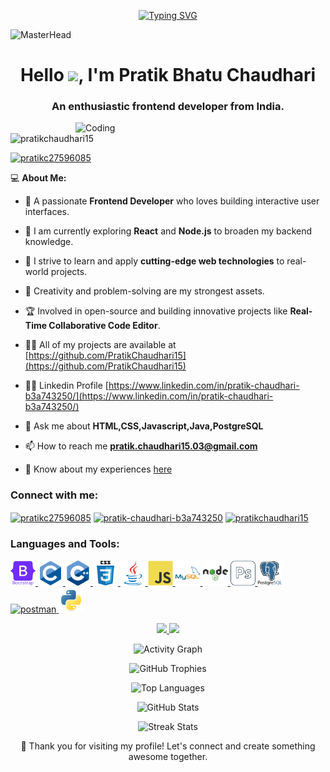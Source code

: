 <p align="center">
  <a href="https://github.com/PratikChaudhari15">
    <img src="https://readme-typing-svg.herokuapp.com?font=Fira+Code&size=22&duration=4000&pause=500&color=00FF00&center=true&vCenter=true&width=600&lines=Frontend+Developer+%E2%9C%A8;Passionate+about+Building+Cool+Projects;Exploring+React+%26+Node.js+%F0%9F%9A%80;Open+to+Collaborate+%E2%9D%A4%EF%B8%8F" alt="Typing SVG">
  </a>
</p>


![MasterHead](https://img.freepik.com/free-photo/man-using-laptop-night-top-view-web-banner-with-copy-space_169016-53607.jpg?t=st=1731839381~exp=1731842981~hmac=216e1eee93ce69f62156dbe8e217a8fa08b73c5710eff53689a9b9851884462d&w=1380)
<h1 align="center">Hello <img src="https://raw.githubusercontent.com/MartinHeinz/MartinHeinz/master/wave.gif" width="30px">, I'm Pratik Bhatu Chaudhari</h1>

<h3 align="center">An enthusiastic frontend developer from India.</h3>
<img align="right" alt="Coding" width="400" src="https://img.freepik.com/free-vector/programming-concept-illustration_114360-1351.jpg?t=st=1731840972~exp=1731844572~hmac=7b908c23f063b3c6ce16accbf265da3ca97b2e743b08ce08110e6b3b61a6186c&w=740">
<p align="left">
  <img src="https://komarev.com/ghpvc/?username=pratikchaudhari15&label=Profile%20views&color=0e75b6&style=flat" alt="pratikchaudhari15" />
</p>
<p align="left"> <a href="https://twitter.com/pratikc27596085" target="blank"><img src="https://img.shields.io/twitter/follow/pratikc27596085?logo=twitter&style=for-the-badge" alt="pratikc27596085" /></a> </p>



💻 **About Me:**
- 🎯 A passionate **Frontend Developer** who loves building interactive user interfaces.
- 🚀 I am currently exploring **React** and **Node.js** to broaden my backend knowledge.
- 🌱 I strive to learn and apply **cutting-edge web technologies** to real-world projects.
- 🎨 Creativity and problem-solving are my strongest assets.
- 🏆 Involved in open-source and building innovative projects like **Real-Time Collaborative Code Editor**.

- 👨‍💻 All of my projects are available at [https://github.com/PratikChaudhari15](https://github.com/PratikChaudhari15)

- 👨‍💻 Linkedin Profile [https://www.linkedin.com/in/pratik-chaudhari-b3a743250/](https://www.linkedin.com/in/pratik-chaudhari-b3a743250/)

- 💬 Ask me about **HTML,CSS,Javascript,Java,PostgreSQL**

- 📫 How to reach me **pratik.chaudhari15.03@gmail.com**

- 📄 Know about my experiences [here](https://bit.ly/3Zay80W)

<h3 align="left">Connect with me:</h3>
<p align="left">
<a href="https://twitter.com/pratikc27596085" target="blank"><img align="center" src="https://raw.githubusercontent.com/rahuldkjain/github-profile-readme-generator/master/src/images/icons/Social/twitter.svg" alt="pratikc27596085" height="30" width="40" /></a>
<a href="https://linkedin.com/in/pratik-chaudhari-b3a743250" target="blank"><img align="center" src="https://raw.githubusercontent.com/rahuldkjain/github-profile-readme-generator/master/src/images/icons/Social/linked-in-alt.svg" alt="pratik-chaudhari-b3a743250" height="30" width="40" /></a>
<a href="https://www.leetcode.com/pratikchaudhari15" target="blank"><img align="center" src="https://raw.githubusercontent.com/rahuldkjain/github-profile-readme-generator/master/src/images/icons/Social/leet-code.svg" alt="pratikchaudhari15" height="30" width="40" /></a>
</p>

<h3 align="left">Languages and Tools:</h3>
<p align="left"> <a href="https://getbootstrap.com" target="_blank" rel="noreferrer"> <img src="https://raw.githubusercontent.com/devicons/devicon/master/icons/bootstrap/bootstrap-plain-wordmark.svg" alt="bootstrap" width="40" height="40"/> </a> <a href="https://www.cprogramming.com/" target="_blank" rel="noreferrer"> <img src="https://raw.githubusercontent.com/devicons/devicon/master/icons/c/c-original.svg" alt="c" width="40" height="40"/> </a> <a href="https://www.w3schools.com/cpp/" target="_blank" rel="noreferrer"> <img src="https://raw.githubusercontent.com/devicons/devicon/master/icons/cplusplus/cplusplus-original.svg" alt="cplusplus" width="40" height="40"/> </a> <a href="https://www.w3schools.com/css/" target="_blank" rel="noreferrer"> <img src="https://raw.githubusercontent.com/devicons/devicon/master/icons/css3/css3-original-wordmark.svg" alt="css3" width="40" height="40"/> </a> <a href="https://www.java.com" target="_blank" rel="noreferrer"> <img src="https://raw.githubusercontent.com/devicons/devicon/master/icons/java/java-original.svg" alt="java" width="40" height="40"/> </a> <a href="https://developer.mozilla.org/en-US/docs/Web/JavaScript" target="_blank" rel="noreferrer"> <img src="https://raw.githubusercontent.com/devicons/devicon/master/icons/javascript/javascript-original.svg" alt="javascript" width="40" height="40"/> </a> <a href="https://www.mysql.com/" target="_blank" rel="noreferrer"> <img src="https://raw.githubusercontent.com/devicons/devicon/master/icons/mysql/mysql-original-wordmark.svg" alt="mysql" width="40" height="40"/> </a> <a href="https://nodejs.org" target="_blank" rel="noreferrer"> <img src="https://raw.githubusercontent.com/devicons/devicon/master/icons/nodejs/nodejs-original-wordmark.svg" alt="nodejs" width="40" height="40"/> </a> <a href="https://www.photoshop.com/en" target="_blank" rel="noreferrer"> <img src="https://raw.githubusercontent.com/devicons/devicon/master/icons/photoshop/photoshop-line.svg" alt="photoshop" width="40" height="40"/> </a> <a href="https://www.postgresql.org" target="_blank" rel="noreferrer"> <img src="https://raw.githubusercontent.com/devicons/devicon/master/icons/postgresql/postgresql-original-wordmark.svg" alt="postgresql" width="40" height="40"/> </a> <a href="https://postman.com" target="_blank" rel="noreferrer"> <img src="https://www.vectorlogo.zone/logos/getpostman/getpostman-icon.svg" alt="postman" width="40" height="40"/> </a> <a href="https://www.python.org" target="_blank" rel="noreferrer"> <img src="https://raw.githubusercontent.com/devicons/devicon/master/icons/python/python-original.svg" alt="python" width="40" height="40"/> </a> </p>


<p align="center">
  <a href="https://github.com/PratikChaudhari15/Real-Time-Code-Editor">
    <img src="https://img.shields.io/badge/-View%20My%20Project-181717?style=for-the-badge&logo=github&logoColor=white">
  </a>
  <a href="https://bit.ly/3Zay80W">
    <img src="https://img.shields.io/badge/-View%20Resume-blue?style=for-the-badge&logo=readthedocs&logoColor=white">
  </a>
</p>

<p align="center">
  <img src="https://github-readme-activity-graph.vercel.app/graph?username=pratikchaudhari15&bg_color=0d1117&color=ffffff&line=00e676&point=00e676&area=true" alt="Activity Graph">
</p>

<p align="center">
  <img src="https://github-profile-trophy.vercel.app/?username=pratikchaudhari15&theme=darkhub&no-frame=true" alt="GitHub Trophies">
</p>

<p align="center">
  <img src="https://github-readme-stats.vercel.app/api/top-langs?username=pratikchaudhari15&show_icons=true&locale=en&layout=compact&theme=radical" alt="Top Languages" />
</p>

<p align="center">
  <img src="https://github-readme-stats.vercel.app/api?username=pratikchaudhari15&show_icons=true&locale=en&theme=radical" alt="GitHub Stats" />
</p>

<p align="center">
  <img src="https://github-readme-streak-stats.herokuapp.com/?user=pratikchaudhari15&theme=radical" alt="Streak Stats" />
</p>

<p align="center">
  🌟 Thank you for visiting my profile! Let's connect and create something awesome together.
</p>

